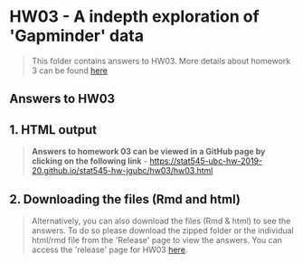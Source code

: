 # HW03 - A indepth exploration of 'Gapminder' data

>
>This folder contains answers to HW03.
>More details about homework 3 can be found [here](https://stat545.stat.ubc.ca/evaluation/hw03/hw03/)
>

## Answers to HW03

## 1. HTML output

> **Answers to homework 03 can be viewed in a GitHub page by clicking on the following link** - https://stat545-ubc-hw-2019-20.github.io/stat545-hw-jgubc/hw03/hw03.html
>

## 2. Downloading the files (Rmd and html)

> Alternatively, you can also download the files (Rmd & html) to see the answers. To do so please download the zipped folder or the individual html/rmd file from the 'Release' page to view the answers. You can access the 'release' page for HW03 [here](https://github.com/STAT545-UBC-hw-2019-20/stat545-hw-jgubc/releases/tag/Hw03).
>
